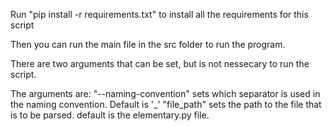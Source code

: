 Run "pip install -r requirements.txt" to install all the requirements for this script

Then you can run the main file in the src folder to run the program.

There are two arguments that can be set, but is not nessecary to run the script. 

The arguments are:
"--naming-convention" sets which separator is used in the naming convention. Default is '_'
"file_path" sets the path to the file that is to be parsed. default is the elementary.py file. 